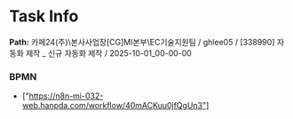 # Task Info

**Path:** 카페24(주)\본사사업장\[CG]MI본부\EC기술지원팀 / ghlee05 / [338990] 자동화 제작 _ 신규 자동화 제작 / 2025-10-01_00-00-00

### BPMN
- ["https://n8n-mi-032-web.hanpda.com/workflow/40mACKuu0jfQgUn3"]


